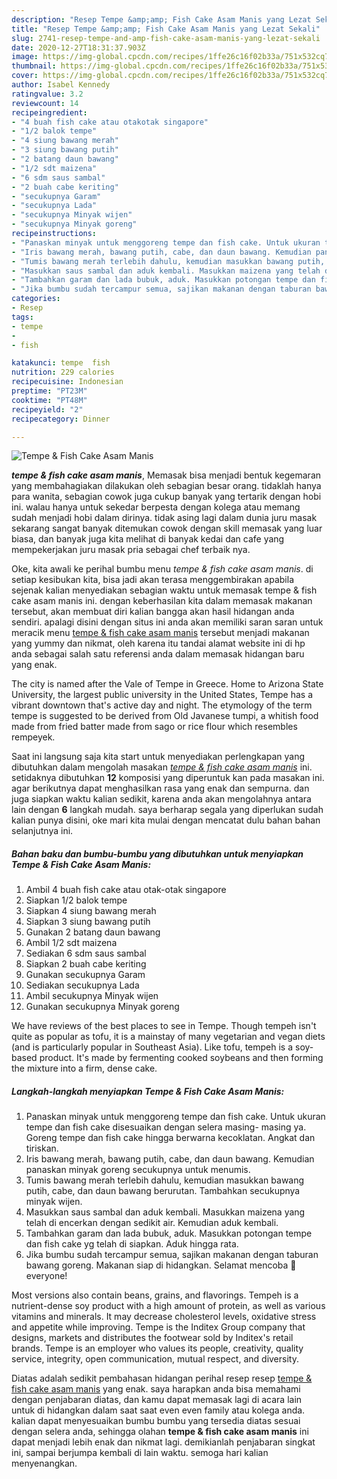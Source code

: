 ```yaml
---
description: "Resep Tempe &amp;amp; Fish Cake Asam Manis yang Lezat Sekali"
title: "Resep Tempe &amp;amp; Fish Cake Asam Manis yang Lezat Sekali"
slug: 2741-resep-tempe-and-amp-fish-cake-asam-manis-yang-lezat-sekali
date: 2020-12-27T18:31:37.903Z
image: https://img-global.cpcdn.com/recipes/1ffe26c16f02b33a/751x532cq70/tempe-fish-cake-asam-manis-foto-resep-utama.jpg
thumbnail: https://img-global.cpcdn.com/recipes/1ffe26c16f02b33a/751x532cq70/tempe-fish-cake-asam-manis-foto-resep-utama.jpg
cover: https://img-global.cpcdn.com/recipes/1ffe26c16f02b33a/751x532cq70/tempe-fish-cake-asam-manis-foto-resep-utama.jpg
author: Isabel Kennedy
ratingvalue: 3.2
reviewcount: 14
recipeingredient:
- "4 buah fish cake atau otakotak singapore"
- "1/2 balok tempe"
- "4 siung bawang merah"
- "3 siung bawang putih"
- "2 batang daun bawang"
- "1/2 sdt maizena"
- "6 sdm saus sambal"
- "2 buah cabe keriting"
- "secukupnya Garam"
- "secukupnya Lada"
- "secukupnya Minyak wijen"
- "secukupnya Minyak goreng"
recipeinstructions:
- "Panaskan minyak untuk menggoreng tempe dan fish cake. Untuk ukuran tempe dan fish cake disesuaikan dengan selera masing- masing ya. Goreng tempe dan fish cake hingga berwarna kecoklatan. Angkat dan tiriskan."
- "Iris bawang merah, bawang putih, cabe, dan daun bawang. Kemudian panaskan minyak goreng secukupnya untuk menumis."
- "Tumis bawang merah terlebih dahulu, kemudian masukkan bawang putih, cabe, dan daun bawang berurutan. Tambahkan secukupnya minyak wijen."
- "Masukkan saus sambal dan aduk kembali. Masukkan maizena yang telah di encerkan dengan sedikit air. Kemudian aduk kembali."
- "Tambahkan garam dan lada bubuk, aduk. Masukkan potongan tempe dan fish cake yg telah di siapkan. Aduk hingga rata."
- "Jika bumbu sudah tercampur semua, sajikan makanan dengan taburan bawang goreng. Makanan siap di hidangkan. Selamat mencoba 🤗everyone!"
categories:
- Resep
tags:
- tempe
- 
- fish

katakunci: tempe  fish 
nutrition: 229 calories
recipecuisine: Indonesian
preptime: "PT23M"
cooktime: "PT48M"
recipeyield: "2"
recipecategory: Dinner

---
```



![Tempe &amp; Fish Cake Asam Manis](https://img-global.cpcdn.com/recipes/1ffe26c16f02b33a/751x532cq70/tempe-fish-cake-asam-manis-foto-resep-utama.jpg)

<b><i>tempe &amp; fish cake asam manis</i></b>, Memasak bisa menjadi bentuk kegemaran yang membahagiakan dilakukan oleh sebagian besar orang. tidaklah hanya para wanita, sebagian cowok juga cukup banyak yang tertarik dengan hobi ini. walau hanya untuk sekedar berpesta dengan kolega atau memang sudah menjadi hobi dalam dirinya. tidak asing lagi dalam dunia juru masak sekarang sangat banyak ditemukan cowok dengan skill memasak yang luar biasa, dan banyak juga kita melihat di banyak kedai dan cafe yang mempekerjakan juru masak pria sebagai chef terbaik nya.

Oke, kita awali ke perihal bumbu menu <i>tempe &amp; fish cake asam manis</i>. di setiap kesibukan kita, bisa jadi akan terasa menggembirakan apabila sejenak kalian menyediakan sebagian waktu untuk memasak tempe &amp; fish cake asam manis ini. dengan keberhasilan kita dalam memasak makanan tersebut, akan membuat diri kalian bangga akan hasil hidangan anda sendiri. apalagi disini dengan situs ini anda akan memiliki saran saran untuk meracik menu <u>tempe &amp; fish cake asam manis</u> tersebut menjadi makanan yang yummy dan nikmat, oleh karena itu tandai alamat website ini di hp anda sebagai salah satu referensi anda dalam memasak hidangan baru yang enak.

The city is named after the Vale of Tempe in Greece. Home to Arizona State University, the largest public university in the United States, Tempe has a vibrant downtown that&#39;s active day and night. The etymology of the term tempe is suggested to be derived from Old Javanese tumpi, a whitish food made from fried batter made from sago or rice flour which resembles rempeyek.


Saat ini langsung saja kita start untuk menyediakan perlengkapan yang dibutuhkan dalam mengolah masakan <u><i>tempe &amp; fish cake asam manis</i></u> ini. setidaknya dibutuhkan <b>12</b> komposisi yang diperuntuk kan pada masakan ini. agar berikutnya dapat menghasilkan rasa yang enak dan sempurna. dan juga siapkan waktu kalian sedikit, karena anda akan mengolahnya antara lain dengan <b>6</b> langkah mudah. saya berharap segala yang diperlukan sudah kalian punya disini, oke mari kita mulai dengan mencatat dulu bahan bahan selanjutnya ini.

<!--inarticleads1-->

##### Bahan baku dan bumbu-bumbu yang dibutuhkan untuk menyiapkan Tempe &amp; Fish Cake Asam Manis:

1. Ambil 4 buah fish cake atau otak-otak singapore
1. Siapkan 1/2 balok tempe
1. Siapkan 4 siung bawang merah
1. Siapkan 3 siung bawang putih
1. Gunakan 2 batang daun bawang
1. Ambil 1/2 sdt maizena
1. Sediakan 6 sdm saus sambal
1. Siapkan 2 buah cabe keriting
1. Gunakan secukupnya Garam
1. Sediakan secukupnya Lada
1. Ambil secukupnya Minyak wijen
1. Gunakan secukupnya Minyak goreng


We have reviews of the best places to see in Tempe. Though tempeh isn&#39;t quite as popular as tofu, it is a mainstay of many vegetarian and vegan diets (and is particularly popular in Southeast Asia). Like tofu, tempeh is a soy-based product. It&#39;s made by fermenting cooked soybeans and then forming the mixture into a firm, dense cake. 

<!--inarticleads2-->

##### Langkah-langkah menyiapkan Tempe &amp; Fish Cake Asam Manis:

1. Panaskan minyak untuk menggoreng tempe dan fish cake. Untuk ukuran tempe dan fish cake disesuaikan dengan selera masing- masing ya. Goreng tempe dan fish cake hingga berwarna kecoklatan. Angkat dan tiriskan.
1. Iris bawang merah, bawang putih, cabe, dan daun bawang. Kemudian panaskan minyak goreng secukupnya untuk menumis.
1. Tumis bawang merah terlebih dahulu, kemudian masukkan bawang putih, cabe, dan daun bawang berurutan. Tambahkan secukupnya minyak wijen.
1. Masukkan saus sambal dan aduk kembali. Masukkan maizena yang telah di encerkan dengan sedikit air. Kemudian aduk kembali.
1. Tambahkan garam dan lada bubuk, aduk. Masukkan potongan tempe dan fish cake yg telah di siapkan. Aduk hingga rata.
1. Jika bumbu sudah tercampur semua, sajikan makanan dengan taburan bawang goreng. Makanan siap di hidangkan. Selamat mencoba 🤗everyone!


Most versions also contain beans, grains, and flavorings. Tempeh is a nutrient-dense soy product with a high amount of protein, as well as various vitamins and minerals. It may decrease cholesterol levels, oxidative stress and appetite while improving. Tempe is the Inditex Group company that designs, markets and distributes the footwear sold by Inditex&#39;s retail brands. Tempe is an employer who values its people, creativity, quality service, integrity, open communication, mutual respect, and diversity. 

Diatas adalah sedikit pembahasan hidangan perihal resep resep <u>tempe &amp; fish cake asam manis</u> yang enak. saya harapkan anda bisa memahami dengan penjabaran diatas, dan kamu dapat memasak lagi di acara lain untuk di hidangkan dalam saat saat even even family atau kolega anda. kalian dapat menyesuaikan bumbu bumbu yang tersedia diatas sesuai dengan selera anda, sehingga olahan <b>tempe &amp; fish cake asam manis</b> ini dapat menjadi lebih enak dan nikmat lagi. demikianlah penjabaran singkat ini, sampai berjumpa kembali di lain waktu. semoga hari kalian menyenangkan.
